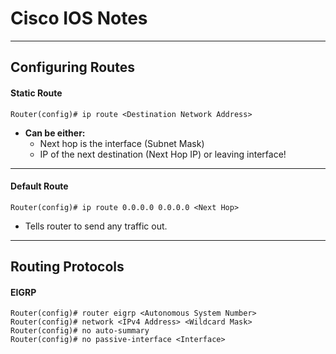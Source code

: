 # Cisco IOS Notes
___

## Configuring Routes
#### Static Route
```
Router(config)# ip route <Destination Network Address>
```
  - **Can be either:**
    - Next hop is the interface (Subnet Mask)
    - IP of the next destination (Next Hop IP) or leaving interface!
___
#### Default Route
```
Router(config)# ip route 0.0.0.0 0.0.0.0 <Next Hop>
```
- Tells router to send any traffic out.
___
## Routing Protocols
#### EIGRP
```
Router(config)# router eigrp <Autonomous System Number>
Router(config)# network <IPv4 Address> <Wildcard Mask>
Router(config)# no auto-summary
Router(config)# no passive-interface <Interface>
```
